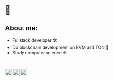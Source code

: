 # 👀

## About me:
- Fullstack developer 🛠️
- Do blockchain development on EVM and TON 🔗 
- Study computer science 🤓
<br/>

[<img align="left" alt="isiyar | Gmail" width="22px" src="https://cdn.simpleicons.org/gmail/black/white" />](mailto:artemyplokhikh@gmail.com)
[<img align="left" alt="isiyar | Twitter" width="22px" src="https://cdn.simpleicons.org/x/black/white" />](https://x.com/isiyar_)
[<img align="left" alt="isiyar | Telegram" width="22px" src="https://cdn.simpleicons.org/telegram/black/white" />](https://t.me/dev_by_isiyar)

